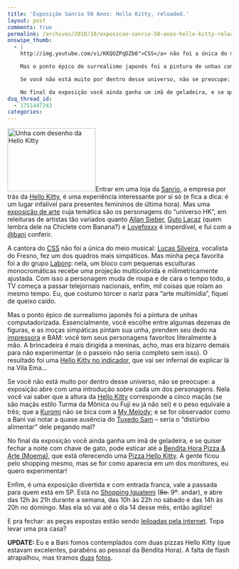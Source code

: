 ```yaml
---
title: 'Exposição Sanrio 50 Anos: Hello Kitty, reloaded.'
layout: post
comments: true
permalink: /archives/2010/10/exposicao-sanrio-50-anos-hello-kitty-reloaded.html
onswipe_thumb:
  - |
    http://img.youtube.com/vi/KKQUZPqDZb0">CSS</a> não foi a única do meio musical: <a href="http://www.sanrio.com.br/expo50anos/lucas-silveira-fresno/">Lucas Silveira</a>, vocalista do Fresno, fez um dos quadros mais simpáticos. Mas minha peça favorita foi a do grupo <a href="http://www.sanrio.com.br/expo50anos/laborg/">Laborg</a>: nela, um bloco com pequenas esculturas monocromáticas recebe uma projeção multicolorida e milimetricamente ajustada. Com isso a personagem muda de roupa e de cara o tempo todo, a TV começa a passar telejornais nacionais, enfim, mil coisas que rolam ao mesmo tempo. Eu, que costumo torcer o nariz para "arte multimídia", fiquei de queixo caído.

    Mas o ponto épico de surrealismo japonês foi a pintura de unhas computadorizada. Essencialmente, você escolhe entre algumas dezenas de figuras, e as moças simpáticas pintam sua unha, prendem seu dedo na <a href="http://www.allproducts.com/manufacture100/eget/product1.html">impressora</a> e BAM: você tem seus personagens favoritos literalmente à mão. A brincadeira é mais dirigida a meninas, acho, mas era bizarro demais para não experimentar (e o passeio não seria completo sem isso). O resultado foi uma <a href="http://www.flickr.com/photos/chesterbr/5061195613/">Hello Kitty no indicador</a>, que vai ser infernal de explicar lá na Vila Ema...

    Se você não está muito por dentro desse universo, não se preocupe: a exposição abre com uma introdução sobre cada um dos personagens. Nela você vai saber que a altura da <a href="http://www.sanrio.co.jp/english/characters/detail/hellokitty/index.html">Hello Kitty</a> corresponde a cinco maçãs (se são maçãs estilo Turma da Mônica ou Fuji eu já não sei) e o peso equivale a três; que a <a href="http://www.sanrio.co.jp/english/characters/detail/kuromi/index.html">Kuromi</a> não se bica com a <a href="http://www.sanrio.co.jp/english/characters/detail/mymelody/index.html">My Melody</a>; e se for observador como a Bani vai notar a quase ausência do <a href="http://www.sanrio.co.jp/english/characters/detail/tuxedosam/index.html">Tuxedo Sam</a> - seria o "distúrbio alimentar" dele pegando mal?

    No final da exposição você ainda ganha um imã de geladeira, e se quiser fechar a noite com chave de gato, pode esticar até a <a href="http://www.apontador.com.br/local/sp/sao_paulo/restaurantes/C402235354340Z3406/bendita_hora___pizza___arte.html?searchUrl=http%3A//www.apontador.com.br/local/search.html%3Fq%3Dbendita+hora+pizza%26loc%3DSAO+PAULO%25252C+SP%26loc_b%3D%26buscar%3DBuscar">Bendita Hora Pizza /0.jpg
dsq_thread_id:
  - 1751447243
categories:
---
```

<img class="size-full wp-image-4653 alignright" title="Unha com desenho da Hello Kitty" src="//chester.me/wp-content/uploads/2010/10/dedo_hello_kitty.jpg" alt="Unha com desenho da Hello Kitty" width="198" height="142" />Entrar em uma loja da [Sanrio][1], a empresa por trás da [Hello Kitty][2], é uma experiência interessante por si só (e fica a dica: é um lugar infalível para presentes femininos de última hora). Mas uma [exposição de arte][3] cuja temática são os personagens do &#8220;universo HK&#8221;, em releituras de artistas tão variados quanto [Allan Sieber][4], [Guto Lacaz][5] (quem lembra dele na Chiclete com Banana?) e [Lovefoxxx][6] é imperdível, e fui com a [@bani][7] conferir.

A cantora do [CSS][8] não foi a única do meio musical: [Lucas Silveira][9], vocalista do Fresno, fez um dos quadros mais simpáticos. Mas minha peça favorita foi a do grupo [Laborg][10]: nela, um bloco com pequenas esculturas monocromáticas recebe uma projeção multicolorida e milimetricamente ajustada. Com isso a personagem muda de roupa e de cara o tempo todo, a TV começa a passar telejornais nacionais, enfim, mil coisas que rolam ao mesmo tempo. Eu, que costumo torcer o nariz para &#8220;arte multimídia&#8221;, fiquei de queixo caído.

Mas o ponto épico de surrealismo japonês foi a pintura de unhas computadorizada. Essencialmente, você escolhe entre algumas dezenas de figuras, e as moças simpáticas pintam sua unha, prendem seu dedo na [impressora][11] e BAM: você tem seus personagens favoritos literalmente à mão. A brincadeira é mais dirigida a meninas, acho, mas era bizarro demais para não experimentar (e o passeio não seria completo sem isso). O resultado foi uma [Hello Kitty no indicador][12], que vai ser infernal de explicar lá na Vila Ema&#8230;

Se você não está muito por dentro desse universo, não se preocupe: a exposição abre com uma introdução sobre cada um dos personagens. Nela você vai saber que a altura da [Hello Kitty][13] corresponde a cinco maçãs (se são maçãs estilo Turma da Mônica ou Fuji eu já não sei) e o peso equivale a três; que a [Kuromi][14] não se bica com a [My Melody][15]; e se for observador como a Bani vai notar a quase ausência do [Tuxedo Sam][16] &#8211; seria o &#8220;distúrbio alimentar&#8221; dele pegando mal?

No final da exposição você ainda ganha um imã de geladeira, e se quiser fechar a noite com chave de gato, pode esticar até a [Bendita Hora Pizza & Arte (Moema)][17], que está oferecendo uma [Pizza Hello Kitty][18]. A gente ficou pelo shopping mesmo, mas se for como aparecia em um dos monitores, eu quero experimentar!

Enfim, é uma exposição divertida e com entrada franca, vale a passada para quem está em SP. Está no [Shopping Iguatemi][19] (<span style="text-decoration: line-through;">8o.</span> 9º. andar), e abre das 12h às 21h durante a semana, das 10h às 22h no sábado e das 14h às 20h no domingo. Mas ela só vai até o dia 14 desse mês, então agilize!

E pra fechar: as peças expostas estão sendo [leiloadas pela internet][20]. Topa levar uma pra casa?

**UPDATE:** Eu e a Bani fomos contemplados com duas pizzas Hello Kitty (que estavam excelentes, parabéns ao pessoal da Bendita Hora). A falta de flash atrapalhou, mas tiramos [duas][21] [fotos][22].

 [1]: http://www.sanrio.com/
 [2]: http://pt.wikipedia.org/wiki/Hello_Kitty
 [3]: http://www.sanrio.com.br/expo50anos/exposicao-50-anos-de-sanrio/
 [4]: http://talktohimselfshow.zip.net/
 [5]: http://www.macvirtual.mac.usp.br/mac/arquivo/noticia/GutoLacaz/GutoLacaz.asp
 [6]: http://pt.wikipedia.org/wiki/Lovefoxxx
 [7]: http://baniverso.com
 [8]: http://www.youtube.com/watch?v=KKQUZPqDZb0
 [9]: http://www.sanrio.com.br/expo50anos/lucas-silveira-fresno/
 [10]: http://www.sanrio.com.br/expo50anos/laborg/
 [11]: http://www.allproducts.com/manufacture100/eget/product1.html
 [12]: http://www.flickr.com/photos/chesterbr/5061195613/
 [13]: http://www.sanrio.co.jp/english/characters/detail/hellokitty/index.html
 [14]: http://www.sanrio.co.jp/english/characters/detail/kuromi/index.html
 [15]: http://www.sanrio.co.jp/english/characters/detail/mymelody/index.html
 [16]: http://www.sanrio.co.jp/english/characters/detail/tuxedosam/index.html
 [17]: http://www.apontador.com.br/local/sp/sao_paulo/restaurantes/C402235354340Z3406/bendita_hora___pizza___arte.html?searchUrl=http%3A//www.apontador.com.br/local/search.html%3Fq%3Dbendita+hora+pizza%26loc%3DSAO+PAULO%25252C+SP%26loc_b%3D%26buscar%3DBuscar
 [18]: http://blog.hellokittylove.com/noticias-no-brasil/uma-pizza-hello-kitty-por-favor
 [19]: http://www.apontador.com.br/local/sp/sao_paulo/enderecos_empresariais/C403021344062E0620/shopping_iguatemi.html?searchUrl=http%3A//www.apontador.com.br/local/search.html%3Fq%3Dshopping+iguatemi%26loc%3DSAO+PAULO%25252C+SP%26loc_b%3D%26buscar%3DBuscar
 [20]: http://todaoferta.uol.com.br/50anos_de_sanrio
 [21]: http://twitpic.com/2z3yid
 [22]: http://twitpic.com/2z3zol
